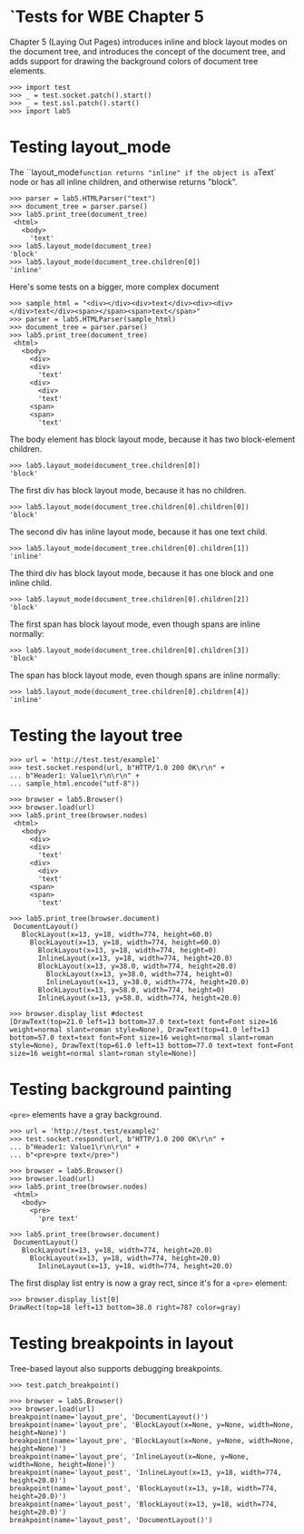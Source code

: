 `Tests for WBE Chapter 5
=======================

Chapter 5 (Laying Out Pages) introduces inline and block layout modes on
the document tree, and introduces the concept of the document tree, and
adds support for drawing the background colors of document tree elements.

    >>> import test
    >>> _ = test.socket.patch().start()
    >>> _ = test.ssl.patch().start()
    >>> import lab5

Testing layout_mode
===================

The ``layout_mode` function returns "inline" if the object is a `Text` node
or has all inline children, and otherwise returns "block".

    >>> parser = lab5.HTMLParser("text")
    >>> document_tree = parser.parse()
    >>> lab5.print_tree(document_tree)
     <html>
       <body>
         'text'
    >>> lab5.layout_mode(document_tree)
    'block'
    >>> lab5.layout_mode(document_tree.children[0])
    'inline'
    
Here's some tests on a bigger, more complex document

    >>> sample_html = "<div></div><div>text</div><div><div></div>text</div><span></span><span>text</span>"
    >>> parser = lab5.HTMLParser(sample_html)
    >>> document_tree = parser.parse()
    >>> lab5.print_tree(document_tree)
     <html>
       <body>
         <div>
         <div>
           'text'
         <div>
           <div>
           'text'
         <span>
         <span>
           'text'

The body element has block layout mode, because it has two block-element children.

    >>> lab5.layout_mode(document_tree.children[0])
    'block'

The first div has block layout mode, because it has no children.

    >>> lab5.layout_mode(document_tree.children[0].children[0])
    'block'

The second div has inline layout mode, because it has one text child.

    >>> lab5.layout_mode(document_tree.children[0].children[1])
    'inline'

The third div has block layout mode, because it has one block and one inline child.

    >>> lab5.layout_mode(document_tree.children[0].children[2])
    'block'

The first span has block layout mode, even though spans are inline normally:

    >>> lab5.layout_mode(document_tree.children[0].children[3])
    'block'

The span has block layout mode, even though spans are inline normally:

    >>> lab5.layout_mode(document_tree.children[0].children[4])
    'inline'

Testing the layout tree
=======================

    >>> url = 'http://test.test/example1'
    >>> test.socket.respond(url, b"HTTP/1.0 200 OK\r\n" +
    ... b"Header1: Value1\r\n\r\n" +
    ... sample_html.encode("utf-8"))

    >>> browser = lab5.Browser()
    >>> browser.load(url)
    >>> lab5.print_tree(browser.nodes)
     <html>
       <body>
         <div>
         <div>
           'text'
         <div>
           <div>
           'text'
         <span>
         <span>
           'text'

    >>> lab5.print_tree(browser.document)
     DocumentLayout()
       BlockLayout(x=13, y=18, width=774, height=60.0)
         BlockLayout(x=13, y=18, width=774, height=60.0)
           BlockLayout(x=13, y=18, width=774, height=0)
           InlineLayout(x=13, y=18, width=774, height=20.0)
           BlockLayout(x=13, y=38.0, width=774, height=20.0)
             BlockLayout(x=13, y=38.0, width=774, height=0)
             InlineLayout(x=13, y=38.0, width=774, height=20.0)
           BlockLayout(x=13, y=58.0, width=774, height=0)
           InlineLayout(x=13, y=58.0, width=774, height=20.0)

    >>> browser.display_list #doctest
    [DrawText(top=21.0 left=13 bottom=37.0 text=text font=Font size=16 weight=normal slant=roman style=None), DrawText(top=41.0 left=13 bottom=57.0 text=text font=Font size=16 weight=normal slant=roman style=None), DrawText(top=61.0 left=13 bottom=77.0 text=text font=Font size=16 weight=normal slant=roman style=None)]

Testing background painting
===========================

`<pre>` elements have a gray background.

    >>> url = 'http://test.test/example2'
    >>> test.socket.respond(url, b"HTTP/1.0 200 OK\r\n" +
    ... b"Header1: Value1\r\n\r\n" +
    ... b"<pre>pre text</pre>")

    >>> browser = lab5.Browser()
    >>> browser.load(url)
    >>> lab5.print_tree(browser.nodes)
     <html>
       <body>
         <pre>
           'pre text'

    >>> lab5.print_tree(browser.document)
     DocumentLayout()
       BlockLayout(x=13, y=18, width=774, height=20.0)
         BlockLayout(x=13, y=18, width=774, height=20.0)
           InlineLayout(x=13, y=18, width=774, height=20.0)

The first display list entry is now a gray rect, since it's for a `<pre>` element:

    >>> browser.display_list[0]
    DrawRect(top=18 left=13 bottom=38.0 right=787 color=gray)


Testing breakpoints in layout
=============================

Tree-based layout also supports debugging breakpoints.

    >>> test.patch_breakpoint()

    >>> browser = lab5.Browser()
    >>> browser.load(url)
    breakpoint(name='layout_pre', 'DocumentLayout()')
    breakpoint(name='layout_pre', 'BlockLayout(x=None, y=None, width=None, height=None)')
    breakpoint(name='layout_pre', 'BlockLayout(x=None, y=None, width=None, height=None)')
    breakpoint(name='layout_pre', 'InlineLayout(x=None, y=None, width=None, height=None)')
    breakpoint(name='layout_post', 'InlineLayout(x=13, y=18, width=774, height=20.0)')
    breakpoint(name='layout_post', 'BlockLayout(x=13, y=18, width=774, height=20.0)')
    breakpoint(name='layout_post', 'BlockLayout(x=13, y=18, width=774, height=20.0)')
    breakpoint(name='layout_post', 'DocumentLayout()')

